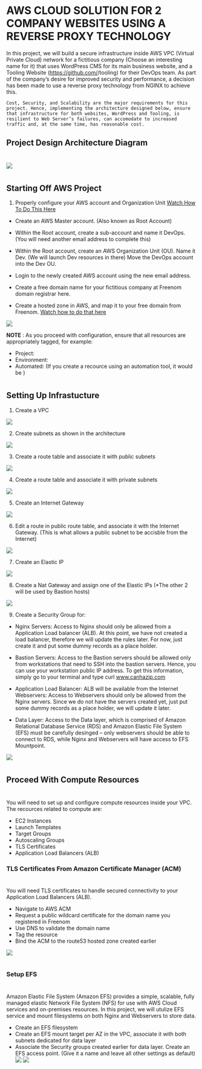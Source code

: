 # AWS CLOUD SOLUTION FOR 2 COMPANY WEBSITES USING A REVERSE PROXY TECHNOLOGY
In this project, we will build a secure infrastructure inside AWS VPC (Virtual Private Cloud) network for a fictitious company (Choose an interesting name for it) that uses WordPress CMS for its main business website, and a Tooling Website (https://github.com/<your-name>/tooling) for their DevOps team. As part of the company’s desire for improved security and performance, a decision has been made to use a reverse proxy technology from NGINX to achieve this.

`Cost, Security, and Scalability are the major requirements for this project. Hence, implementing the architecture designed below, ensure that infrastructure for both websites, WordPress and Tooling, is resilient to Web Server’s failures, can accomodate to increased traffic and, at the same time, has reasonable cost.`

## Project Design Architecture Diagram
#

![](./img/architecture.png)

#

## Starting Off AWS Project

1. Properly configure your AWS account and Organization Unit [Watch How To Do This Here](https://youtu.be/9PQYCc_20-Q)
   
- Create an AWS Master account. (Also known as Root Account)
- Within the Root account, create a sub-account and name it DevOps. (You will need another email address to complete this)
- Within the Root account, create an AWS Organization Unit (OU). Name it Dev. (We will launch Dev resources in there)
Move the DevOps account into the Dev OU.
- Login to the newly created AWS account using the new email address.
- Create a free domain name for your fictitious company at Freenom domain registrar here.

- Create a hosted zone in AWS, and map it to your free domain from Freenom. [Watch how to do that here](https://youtu.be/IjcHp94Hq8A)

![](./img/1.hosted_zone.png)

**NOTE** : As you proceed with configuration, ensure that all resources are appropriately tagged, for example:

- Project: <Give your project a name>
- Environment: <dev>
- Automated: <No> (If you create a recource using an automation tool, it would be <Yes>)
#

## Setting Up Infrastucture

1. Create a VPC

![](./img/2.vpc.png)

2. Create subnets as shown in the architecture

![](./img/3.subnets.png)

3. Create a route table and associate it with public subnets


![](./img/4.route-tables.png)

4. Create a route table and associate it with private subnets
   
![](./img/9.priv-rtb-asso-with-nat.png)

5. Create an Internet Gateway

![](./img/5.igw.png)

6. Edit a route in public route table, and associate it with the Internet Gateway. (This is what allows a public subnet to be accisble from the Internet)
   
![](./img/6.pub-routes.png)

7. Create an Elastic IP

![](./img/7.nat_eip.png)

8. Create a Nat Gateway and assign one of the Elastic IPs (*The other 2 will be used by Bastion hosts)
   
![](./img/8.natgateway.png)

9. Create a Security Group for:

- Nginx Servers: Access to Nginx should only be allowed from a Application Load balancer (ALB). At this point, we have not created a load balancer, therefore we will update the rules later. For now, just create it and put some dummy records as a place holder.
  
- Bastion Servers: Access to the Bastion servers should be allowed only from workstations that need to SSH into the bastion servers. Hence, you can use your workstation public IP address. To get this information, simply go to your terminal and type curl www.canhazip.com
  
- Application Load Balancer: ALB will be available from the Internet
Webservers: Access to Webservers should only be allowed from the Nginx servers. Since we do not have the servers created yet, just put some dummy records as a place holder, we will update it later.

- Data Layer: Access to the Data layer, which is comprised of Amazon Relational Database Service (RDS) and Amazon Elastic File System (EFS) must be carefully desinged – only webservers should be able to connect to RDS, while Nginx and Webservers will have access to EFS Mountpoint.

![](./img/10.security-groups.png)
#

## Proceed With Compute Resources
#

You will need to set up and configure compute resources inside your VPC. The recources related to compute are:

- EC2 Instances
- Launch Templates
- Target Groups
- Autoscaling Groups
- TLS Certificates
- Application Load Balancers (ALB)
  
### TLS Certificates From Amazon Certificate Manager (ACM)
#

You will need TLS certificates to handle secured connectivity to your Application Load Balancers (ALB).

- Navigate to AWS ACM
- Request a public wildcard certificate for the domain name you registered in Freenom
- Use DNS to validate the domain name
- Tag the resource
- Bind the ACM to the route53 hosted zone created earlier

![](./img/11.certificates.png)
#

### Setup EFS
#
Amazon Elastic File System (Amazon EFS) provides a simple, scalable, fully managed elastic Network File System (NFS) for use with AWS Cloud services and on-premises resources. In this project, we will utulize EFS service and mount filesystems on both Nginx and Webservers to store data.

- Create an EFS filesystem
- Create an EFS mount target per AZ in the VPC, associate it with both subnets dedicated for data layer
- Associate the Security groups created earlier for data layer.
Create an EFS access point. (Give it a name and leave all other settings as default)
![](./img/12.nfs.png)
![](./img/13.access-points.png)